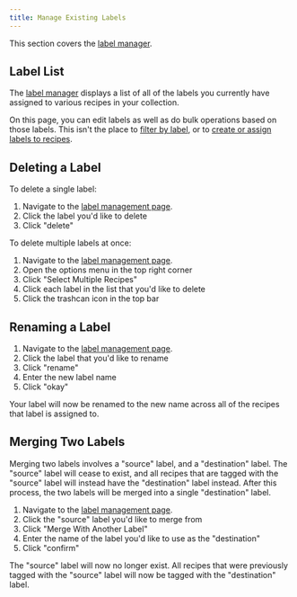 ```yaml
---
title: Manage Existing Labels
---
```


This section covers the [label manager](https://recipesage.com/#/labels).

## Label List

The [label manager](https://recipesage.com/#/labels) displays a list of all of the labels you currently have assigned to various recipes in your collection.

On this page, you can edit labels as well as do bulk operations based on those labels. This isn't the place to [filter by label](./filtering), or to [create or assign labels to recipes](./create).

## Deleting a Label

To delete a single label:
1. Navigate to the [label management page](https://recipesage.com/#/labels).
2. Click the label you'd like to delete
3. Click "delete"

To delete multiple labels at once:
1. Navigate to the [label management page](https://recipesage.com/#/labels).
2. Open the options menu in the top right corner
3. Click "Select Multiple Recipes"
4. Click each label in the list that you'd like to delete
5. Click the trashcan icon in the top bar

## Renaming a Label

1. Navigate to the [label management page](https://recipesage.com/#/labels).
2. Click the label that you'd like to rename
3. Click "rename"
4. Enter the new label name
5. Click "okay"

Your label will now be renamed to the new name across all of the recipes that label is assigned to.

## Merging Two Labels

Merging two labels involves a "source" label, and a "destination" label. The "source" label will cease to exist, and all recipes that are tagged with the "source" label will instead have the "destination" label instead. After this process, the two labels will be merged into a single "destination" label.

1. Navigate to the [label management page](https://recipesage.com/#/labels).
2. Click the "source" label you'd like to merge from
3. Click "Merge With Another Label"
4. Enter the name of the label you'd like to use as the "destination"
5. Click "confirm"

The "source" label will now no longer exist. All recipes that were previously tagged with the "source" label will now be tagged with the "destination" label.

